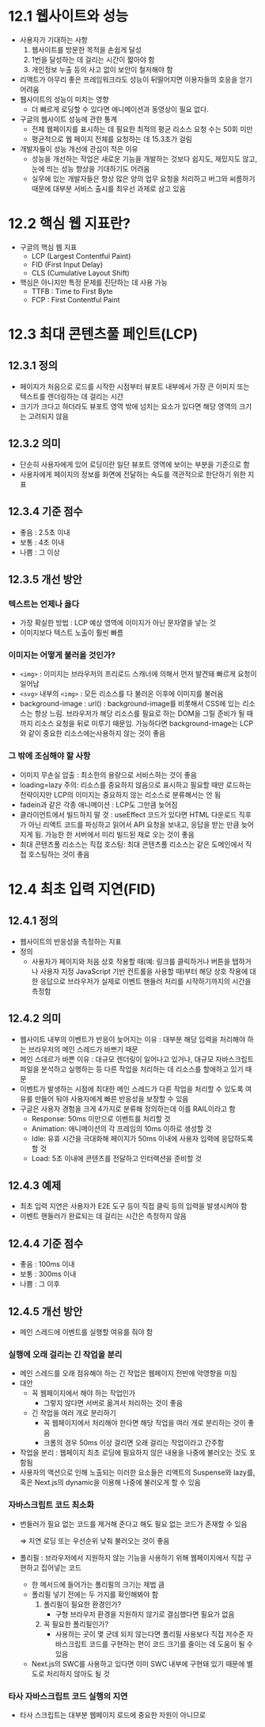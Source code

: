 # 12.1 웹사이트와 성능

- 사용자가 기대하는 사항
    1. 웹사이트를 방문한 목적을 손쉽게 달성
    2. 1번을 달성하는 데 걸리는 시간이 짧아야 함
    3. 개인정보 누출 등의 사고 없이 보안이 철저해야 함
- 리액트가 아무리 좋은 프레임워크라도 성능이 뒤떨어지면 이용자들의 호응을 얻기 어려움
- 웹사이트의 성능이 미치는 영향
    - 더 빠르게 로딩할 수 있다면 애니메이션과 동영상이 필요 없다.
- 구글의 웹사이트 성능에 관한 통계
    - 전체 웹페이지를 표시하는 데 필요한 최적의 평균 리소스 요청 수는 50회 미만
    - 평균적으로 웹 페이지 전체를 요청하는 데 15.3초가 걸림
- 개발자들이 성능 개선에 관심이 적은 이유
    - 성능을 개선하는 작업은 새로운 기능을 개발하는 것보다 쉽지도, 재밌지도 않고, 눈에 띄는 성능 향상을 기대하기도 어려움
    - 실무에 있는 개발자들은 항상 많은 양의 업무 요청을 처리하고 버그와 씨름하기 때문에 대부분 서비스 출시를 최우선 과제로 삼고 있음

# 12.2 핵심 웹 지표란?

- 구글의 핵심 웹 지표
    - LCP (Largest Contentful Paint)
    - FID (First Input Delay)
    - CLS (Cumulative Layout Shift)
- 핵심은 아니지만 특정 문제를 진단하는 데 사용 가능
    - TTFB : Time to First Byte
    - FCP : First Contentful Paint

# 12.3 최대 콘텐츠풀 페인트(LCP)

## 12.3.1 정의

- 페이지가 처음으로 로드를 시작한 시점부터 뷰포트 내부에서 가장 큰 이미지 또는 텍스트를 렌더링하는 데 걸리는 시간
- 크기가 크다고 하더라도 뷰포트 영역 밖에 넘치는 요소가 있다면 해당 영역의 크기는 고려되지 않음

## 12.3.2 의미

- 단순히 사용자에게 있어 로딩이란 일단 뷰포트 영역에 보이는 부분을 기준으로 함
- 사용자에게 페이지의 정보를 화면에 전달하는 속도를 객관적으로 한단하기 위한 지표

## 12.3.4 기준 점수

- 좋음 : 2.5초 이내
- 보통 : 4초 이내
- 나쁨 : 그 이상

## 12.3.5 개선 방안

### 텍스트는 언제나 옳다

- 가장 확실한 방법 : LCP 예상 영역에 이미지가 아닌 문자열을 넣는 것
- 이미지보다 텍스트 노출이 훨씬 빠름

### 이미지는 어떻게 불러올 것인가?

- `<img>` : 이미지는 브라우저의 프리로드 스캐너에 의해서 먼저 발견돼 빠르게 요청이 일어남
- `<svg>` 내부의 `<img>` : 모든 리소스를 다 불러온 이후에 이미지를 불러옴
- background-image : url() : background-image를 비롯해서 CSS에 있는 리소스는 항상 느림. 브라우저가 해당 리소스를 필요로 하는 DOM을 그릴 준비가 될 때까지 리소스 요청을 뒤로 미루기 때문임. 가능하다면 background-image는 LCP와 같이 중요한 리소스에는사용하지 않는 것이 좋음

### 그 밖에 조심해야 할 사항

- 이미지 무손실 압출 : 최소한의 용량으로 서비스하는 것이 좋음
- loading=lazy 주의: 리소스를 중요하지 않음으로 표시하고 필요할 때만 로드하는 전략이지만 LCP의 이미지는 중요하지 않는 리소스로 분류해서는 안 됨
- fadein과 같은 각종 애니메이션 : LCP도 그만큼 늦어짐
- 클라이언트에서 빌드하지 말 것 : useEffect 코드가 있다면 HTML 다운로드 직후가 아닌 리액트 코드를 파싱하고 읽어서 API 요청을 보내고, 응답을 받는 만큼 늦어지게 됨. 가능한 한 서버에서 미리 빌드된 채로 오는 것이 좋음
- 최대 콘텐츠풀 리소스는 직접 호스팅: 최대 콘텐츠풀 리소스는 같은 도메인에서 직접 호스팅하는 것이 좋음

# 12.4 최초 입력 지연(FID)

## 12.4.1 정의

- 웹사이트의 반응성을 측정하는 지표
- 정의
  - 사용자가 페이지와 처음 상호 작용할 때(예: 링크를 클릭하거나 버튼을 탭하거나 사용자 지정 JavaScript 기반 컨트롤을 사용할 때)부터 해당 상호 작용에 대한 응답으로 브라우저가 실제로 이벤트 핸들러 처리를 시작하기까지의 시간을 측정함
    

## 12.4.2 의미

- 웹사이트 내부의 이벤트가 반응이 늦어지는 이유 : 대부분 해당 입력을 처리해야 하는 브라우저의 메인 스레드가 바쁘기 때문
- 메인 스데르가 바쁜 이유 : 대규모 렌더링이 일어나고 있거나, 대규모 자바스크립트 파일을 분석하고 실행하는 등 다른 작업을 처리하는 데 리소스를 할애하고 있기 때문
- 이벤트가 발생하는 시점에 최대한 메인 스레드가 다른 작업을 처리할 수 있도록 여유를 만들어 둬야 사용자에게 빠른 반응성을 보장할 수 있음
- 구글은 사용자 경험을 크게 4가지로 분류해 정의하는데 이를 RAIL이라고 함
    - Response: 50ms 미만으로 이벤트를 처리할 것
    - Animation: 애니메이션의 각 프레임의 10ms 이하로 생성할 것
    - Idle: 유휴 시간을 극대화해 페이지가 50ms 이내에 사용자 입력에 응답하도록 할 것
    - Load: 5초 이내에 콘텐츠를 전달하고 인터랙션을 준비할 것

## 12.4.3 예제

- 최초 입력 지연은 사용자가 E2E 도구 등이 직접 클릭 등의 입력을 발생시켜야 함
- 이벤트 핸들러가 완료되는 데 걸리는 시간은 측정하지 않음

## 12.4.4 기준 점수

- 좋음 : 100ms 이내
- 보통 : 300ms 이내
- 나쁨 : 그 이후

## 12.4.5 개선 방안

- 메인 스레드에 이벤트를 실행할 여유를 줘야 함

### 실행에 오래 걸리는 긴 작업을 분리

- 메인 스레드를 오래 점유해야 하는 긴 작업은 웹페이지 전반에 악영향을 미침
- 대안
    - 꼭 웹페이지에서 해야 하는 작업인가
        - 그렇지 않다면 서버로 옮겨서 처리하는 것이 좋음
    - 긴 작업을 여러 개로 분리하기
        - 꼭 웹페이지에서 처리해야 한다면 해당 작업을 여러 개로 분리하는 것이 좋음
        - 크롬의 경우 50ms 이상 걸리면 오래 걸리는 작업이라고 간주함
- 작업을 분리 : 웹페이지 최초 로딩에 필요하지 않은 내용을 나중에 불러오는 것도 포함됨
- 사용자의 액션으로 인해 노출되는 이러한 요소들은 리액트의 Suspense와 lazy를, 혹은 Next.js의 dynamic을 이용해 나중에 불러오게 할 수 있음

### 자바스크립트 코드 최소화

- 번들러가 필요 없는 코드를 제거해 준다고 해도 필요 없는 코드가 존재할 수 있음
    
    ⇒ 지연 로딩 또는 우선순위 낮춰 불러오는 것이 좋음
    
- 폴리필 : 브라우저에서 지원하지 않는 기능을 사용하기 위해 웹페이지에서 직접 구현하고 집어넣는 코드
    - 한 메서드에 들어가는 폴리필의 크기는 제법 큼
    - 폴리필 넣기 전에는 두 가지를 확인해봐야 함
        1. 폴리필이 필요한 환경인가?
            - 구형 브라우저 환경을 지원하지 않기로 결심했다면 필요가 없음
        2. 꼭 필요한 폴리필인가?
            - 사용하는 곳이 몇 군데 되지 않는다면 폴리필 사용보다 직접 저수준 자바스크립트 코드를 구현하는 편이 코드 크기를 줄이는 데 도움이 될 수 있음
    - Next.js의 SWC를 사용하고 있다면 이미 SWC 내부에 구현돼 있기 때문에 별도로 처리하지 않아도 될 것

### 타사 자바스크립트 코드 실행의 지연

- 타사 스크립트는 대부분 웹페이지 로드에 중요한 자원이 아니므로 <script>의 async와 defer를 이용해 지연 불러오기를 하는 것이 좋음
    - `defer`
        - 해당 스크립트를 다른 리소스와 함께 병렬로 다운로드
        - 다운로드 중에도 HTML 파싱 등의 메인 스레드 작업은 멈추지 않음
        - 이 스크립트의 실행은 페이지가 완전히 로딩된 이후에 맨 마지막에 실행됨
    - `async`
        - 해당 스크립트를 다른 리소스와 함께 병렬로 다운로드
        - async 리소스의 다운로드가 완료되어 버리면 다른 리소스의 다운로드가 완료되는 것을 기다리지 않고 바로 실행함
        - async 리소스의 실행 순서는 다운로드가 완료된 순서대로 실행됨
    - `둘 다 없는 경우`
        - script를 만나는 순간 다운로드가 우선됨
        - 다운로드가 완료되면 코드 실행이 우선됨
        - 다른 작업은 다운로드와 실행이 끝날 때까지 미뤄짐
    - 스크립트는 async, defer로 갈수록 실행은 뒤로 미뤄지지만 성능은 좋아짐. 타사 자바스크립트는 가능하면 async를, 더 가능하다면 defer로 지연하는 것이 좋음
    - 뷰포트 위치에 따라 불러와야 하는 컴포넌트라면 Intersection Observer를 이용해 뷰포트에 들어오는 시점에 불러오는 것이 좋음

# 12.5 누적 레이아웃 이동(CLS)

## 12.5.1 정의

- 로딩이 끝난 줄 알고 무언가를 클릭하려고 했는데 다른 요소가 로딩되면서 원래 클릭하려고 했던 요소를 클릭하지 못해 당황하기도 함
- CLS : 페이지의 생명주기 동안 발생하는 모든 예기치 않은 이동에 대한 지표를 계산하는 것

## 12.5.2 의미

- 과거의 웹사이트는 제한적인 트래픽과 리소스로 인해 제공하는 정보가 굉장히 한정적임
- 최초 렌더링 이후에 실행되는 useEffect가 많을수록, 그리고 이 useEffect가 렌더링에 영향을 미칠수록 이 누적 레이아웃 이동에 좋지 못한 점수를 받을 가능성이 커짐
- 뷰포트 내부의 요소에 대해서만 측정

## 12.5.3 예제

- 로딩 상태임을 보여주는 스켈레톤 UI가 페이지 레이아웃을 고정시켜 CLS에 도움을 줌
- 미리 노출이 예상되는 부분을 HTML로 자리 잡아 두는 것이 CLS 지표에 큰 도움이 됨
- 사용자는 로딩이 어느 정도 있더라도 콘텐츠가 어떠한 방식으로 렌더링될지 안정적으로 예측할 수 있으며, 뷰포트 내부에서 큰 이동이나 불편을 겪지 않고도 원하는 콘텐츠를 볼 수 있음

## 12.5.4 기준 점수

- 좋음 : 0.1 이하
- 보통 : 0.25 이하
- 나쁨 : 그 외

## 12.5.5 개선 방안

### 삽입이 예상되는 요소를 위한 추가적인 공간 확보

- 미리 무언가가 동적으로 뜰 것으로 예상되는 공간을 미리 확보해 두는 것도 좋은 방법
- 가장 좋은 방법은 SSR

### 폰트 로딩 최적화

- 폰트 또한 레이아웃 이동을 일으키는 원인 중 하나
- 폰트로 인해 발생할 수 있는 문제
    - `FOUT(flash of unstyled text)`
        - HTML 문서에서 지정한 폰트가 보이지 않고 대체 기본 폰트로 보이고 있다가 뒤늦게 폰트가 적용되는 현상
    - `FOIT(flash of invisible text)`
        - HTML 문서에서 지정한 폰트가 보이지 않고, 기본 폰트도 없어서 텍스트가 없는 채로 있다가 뒤늦게 폰트가 로딩되면서 페이지에 렌더링되는 현상
- 유념해야할 점
    - <link>dml preload 사용
    - font-family: optionl
        - 폰트 불러올 수 있는 방법 5가지 : auto, block, swap, fallback, optional

### 적절한 이미지 크기 설정

- height: auto
    - 이미지의 높이를 명확하게 알지 못해 레이아웃 이동이 크게 발생함
- width, height 지정
    - 브라우저가 이미지 로딩 전에 적절한 가로세로 비율을 계산해 이미지가 표시되는 만큼 면적을 할당해 둠
    - aspect-ratio 속성 덕분에, 브라우저의 user agent stylesheet에 포함돼 있으며, 이미지의 가로세로 비율을 자동으로 맞춰주는 역할을 함

## 12.5.6 핵심 웹 지표는 아니지만 성능 확인에 중요한 지표들

### 최초 바이트까지의 시간(Time To First Byte, TTFB)

- 최초의 응답이 오는 바이트까지가 얼마나 걸리는지를 측정하는 지표
- 개선 시 고려할 사항
    - SSR을 수행하고 있다면
        - 로직을 최적화해 페이지를 최대한 빨리 준비시켜야 함
    - 주 방문객의 국적을 파악해 최대한 해당 국적과 가깝게 서버를 위치시키는 것이 좋음

### 최초 콘텐츠풀 페인트(First Contentful Paint, FCP)

- 페이지가 로드되기 시작한 시점부터 페이지 콘텐츠의 일부가 화면에 렌더링될 때까지의 시간을 측정함
- 최초 콘텐츠풀 페인트 개선 시 고려 사항
    - TTFB 개선
    - 렌더링을 가로막는 리소스 최소화
    - Above the Fold에 대한 최적화
    - 페이지 리다이렉트 최소화
    - DOM 크기 최소화

# 12.6 정리

- 3가지 주요 지표와 추가 2가지 지표 정도만 살펴보면 좋은 사용자 경험 제공 가능
